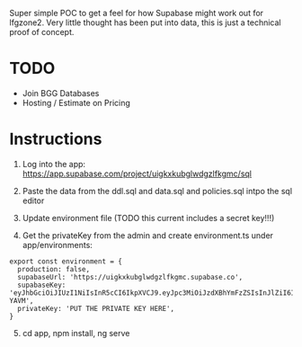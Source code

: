 Super simple POC to get a feel for how Supabase might work out for lfgzone2. Very little thought has been put into data, this is just a technical proof of concept.

# TODO

- Join BGG Databases
- Hosting / Estimate on Pricing

# Instructions

1. Log into the app: https://app.supabase.com/project/uigkxkubglwdgzlfkgmc/sql

2. Paste the data from the ddl.sql and data.sql and policies.sql intpo the sql editor

3. Update environment file (TODO this current includes a secret key!!!)

4. Get the privateKey from the admin and create environment.ts under app/environments:

```
export const environment = {
  production: false,
  supabaseUrl: 'https://uigkxkubglwdgzlfkgmc.supabase.co',
  supabaseKey: 'eyJhbGciOiJIUzI1NiIsInR5cCI6IkpXVCJ9.eyJpc3MiOiJzdXBhYmFzZSIsInJlZiI6InVpZ2t4a3ViZ2x3ZGd6bGZrZ21jIiwicm9sZSI6ImFub24iLCJpYXQiOjE2NjA5NTMyNTMsImV4cCI6MTk3NjUyOTI1M30.GrS2SVd8_EZ57n9etaU19mzaN27cw5Iay6gQTz-YAVM',
  privateKey: 'PUT THE PRIVATE KEY HERE',
}
```

5. cd app, npm install, ng serve
